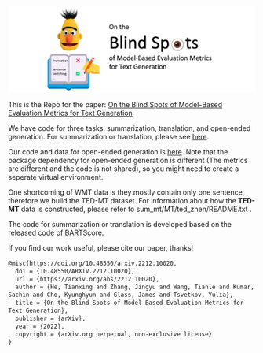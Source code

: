 ![](teaser.png)

This is the Repo for the paper: [On the Blind Spots of Model-Based Evaluation Metrics for Text Generation](https://arxiv.org/abs/2212.10020)

We have code for three tasks, summarization, translation, and open-ended generation. For summarization or translation, please see [here](sum_mt/README.md). 

Our code and data for open-ended generation is [here](wiki/README.md). Note that the package dependency for open-ended generation is different (The metrics are different and the code is not shared), so you might need to create a seperate virtual environment.

One shortcoming of WMT data is they mostly contain only one sentence, therefore we build the TED-MT dataset. For information about how the **TED-MT** data is constructed, please refer to sum_mt/MT/ted_zhen/README.txt . 

The code for summarization or translation is developed based on the released code of [BARTScore](https://github.com/neulab/BARTScore/).

If you find our work useful, please cite our paper, thanks!
```
@misc{https://doi.org/10.48550/arxiv.2212.10020,
  doi = {10.48550/ARXIV.2212.10020},
  url = {https://arxiv.org/abs/2212.10020},
  author = {He, Tianxing and Zhang, Jingyu and Wang, Tianle and Kumar, Sachin and Cho, Kyunghyun and Glass, James and Tsvetkov, Yulia},
  title = {On the Blind Spots of Model-Based Evaluation Metrics for Text Generation},
  publisher = {arXiv},
  year = {2022},
  copyright = {arXiv.org perpetual, non-exclusive license}
}
```
